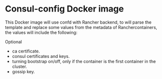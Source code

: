 # Consul-config Docker image

This Docker image will use confd with Rancher backend, to will parse the template and replace some values from the metadata of Ranchercontainers, the values will include the following:

Optional
- ca certificate.
- consul certificates and keys.
- turning bootstrap on/off, only if the container is the first container in the cluster.
- gossip key.
